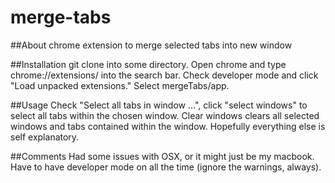 # merge-tabs

##About 
chrome extension to merge selected tabs into new window

##Installation
git clone into some directory. Open chrome and type chrome://extensions/ into the search bar. Check developer mode and click "Load unpacked extensions." 
Select mergeTabs/app. 

##Usage
Check "Select all tabs in window ...", click "select windows" to select all tabs within the chosen window. 
Clear windows clears all selected windows and tabs contained within the window. 
Hopefully everything else is self explanatory.

##Comments
Had some issues with OSX, or it might just be my macbook. 
Have to have developer mode on all the time (ignore the warnings, always). 
